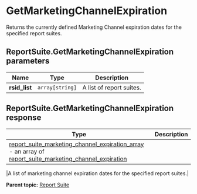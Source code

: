 # GetMarketingChannelExpiration

Returns the currently defined Marketing Channel expiration dates for the specified report suites.

## ReportSuite.GetMarketingChannelExpiration parameters

|Name|Type|Description|
|----|----|-----------|
|**rsid_list** |`array[string]` |A list of report suites.|

## ReportSuite.GetMarketingChannelExpiration response

|Type|Description|
|----|-----------|
| [report_suite_marketing_channel_expiration_array](../../data_types/r_report_suite_marketing_channel_expiration_array.md#) - an array of [report_suite_marketing_channel_expiration](../../data_types/r_report_suite_marketing_channel_expiration.md#) 

 |A list of marketing channel expiration dates for the specified report suites.|

**Parent topic:** [Report Suite](../../methods/report_suite/r_methods_reportsuite.md)

